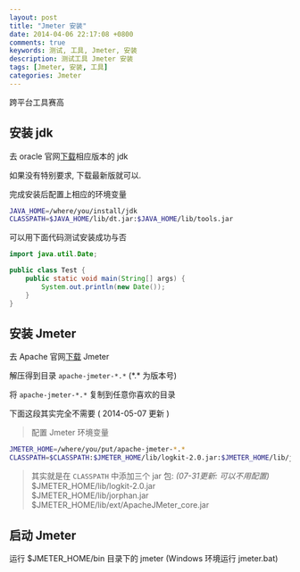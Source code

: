 ```yaml
---
layout: post
title: "Jmeter 安装"
date: 2014-04-06 22:17:08 +0800
comments: true
keywords: 测试, 工具, Jmeter, 安装
description: 测试工具 Jmeter 安装
tags: [Jmeter, 安装, 工具]
categories: Jmeter
---
```


跨平台工具赛高
<!--more-->

## 安装 jdk
去 oracle 官网[下载](http://www.oracle.com/technetwork/java/javase/downloads/index.html)相应版本的 jdk

如果没有特别要求, 下载最新版就可以.

完成安装后配置上相应的环境变量

```bash
JAVA_HOME=/where/you/install/jdk
CLASSPATH=$JAVA_HOME/lib/dt.jar:$JAVA_HOME/lib/tools.jar
```

可以用下面代码测试安装成功与否

```java Test.java
import java.util.Date;

public class Test {
	public static void main(String[] args) {
		System.out.println(new Date());
	}
}
```

## 安装 Jmeter
去 Apache 官网[下载](http://jmeter.apache.org/download_jmeter.cgi) Jmeter

解压得到目录 `apache-jmeter-*.*` (\*.\* 为版本号)

将 `apache-jmeter-*.*` 复制到任意你喜欢的目录

下面这段其实完全不需要 ( 2014-05-07 更新 )

> 配置 Jmeter 环境变量

```bash
JMETER_HOME=/where/you/put/apache-jmeter-*.*
CLASSPATH=$CLASSPATH:$JMETER_HOME/lib/logkit-2.0.jar:$JMETER_HOME/lib/jorphan.jar:$JMETER_HOME/lib/ext/ApacheJMeter_core.jar
```

> 其实就是在 `CLASSPATH` 中添加三个 jar 包: *(07-31更新: 可以不用配置)*
> $JMETER\_HOME/lib/logkit-2.0.jar   
> $JMETER\_HOME/lib/jorphan.jar   
> $JMETER\_HOME/lib/ext/ApacheJMeter\_core.jar



## 启动 Jmeter
运行 $JMETER\_HOME/bin 目录下的 jmeter (Windows 环境运行 jmeter.bat)
